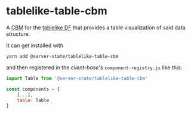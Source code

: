 # tablelike-table-cbm

A <abbr title="client-base module">CBM</abbr> for the [tablelike DF]() that provides a table visualization of said data structure.

It can get installed with

```shell script
yarn add @server-state/tablelike-table-cbm
```

and then registered in the *client-base*'s `component-registry.js` like this:

```js
import Table from '@server-state/tablelike-table-cbm'

const components = {
    [...],
    table: Table
}
```
